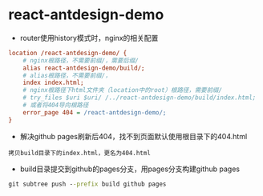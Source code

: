 # react-antdesign-demo

* router使用history模式时，nginx的相关配置
```ini
location /react-antdesign-demo/ {
    # nginx根路径，不需要前缀/，需要后缀/
    alias react-antdesign-demo/build/;
    # alias根路径，不需要前缀/，
    index index.html;
    # nginx根路径下html文件夹（location中的root）根路径，需要前缀/
    # try_files $uri $uri/ /../react-antdesign-demo/build/index.html;
    # 或者将404导向根路径
    error_page 404 = /react-antdesign-demo/;
}
```

* 解决github pages刷新后404，找不到页面默认使用根目录下的404.html
```
拷贝build目录下的index.html，更名为404.html
```

* build目录提交到github的pages分支，用pages分支构建github pages
```cmd
git subtree push --prefix build github pages
```
